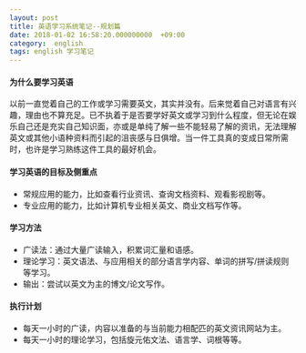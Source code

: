```yaml
---
layout: post
title: 英语学习系统笔记--规划篇
date: 2018-01-02 16:58:20.000000000  +09:00
category:  english
tags: english 学习笔记
---
```


#### 为什么要学习英语
以前一直觉着自己的工作或学习需要英文，其实并没有。后来觉着自己对语言有兴趣，理由也不算充足。已不执着于是否要学好英文或学习到什么程度，但无论在娱乐自己还是充实自己知识面，亦或是单纯了解一些不能轻易了解的资讯，无法理解英文或其他小语种资料而引起的沮丧感与日俱增。当一件工具真的变成日常所需时，也许是学习熟练这件工具的最好机会。


#### 学习英语的目标及侧重点
* 常规应用的能力，比如查看行业资讯、查询文档资料、观看影视剧等。
* 专业应用的能力，比如计算机专业相关英文、商业文档写作等。

#### 学习方法
* 广读法：通过大量广读输入，积累词汇量和语感。
* 理论学习：英文语法、与应用相关的部分语言学内容、单词的拼写/拼读规则等学习。
* 输出：尝试以英文为主的博文/论文写作。

#### 执行计划
* 每天一小时的广读，内容以准备的与当前能力相配匹的英文资讯网站为主。
* 每天一小时的理论学习，包括旋元佑文法、语言学、词根等等。



